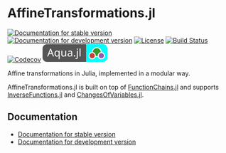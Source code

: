 # AffineTransformations.jl

[![Documentation for stable version](https://img.shields.io/badge/docs-stable-blue.svg)](https://oschulz.github.io/AffineTransformations.jl/stable)
[![Documentation for development version](https://img.shields.io/badge/docs-dev-blue.svg)](https://oschulz.github.io/AffineTransformations.jl/dev)
[![License](http://img.shields.io/badge/license-MIT-brightgreen.svg?style=flat)](LICENSE.md)
[![Build Status](https://github.com/oschulz/AffineTransformations.jl/workflows/CI/badge.svg?branch=main)](https://github.com/oschulz/AffineTransformations.jl/actions?query=workflow%3ACI)
[![Codecov](https://codecov.io/gh/oschulz/AffineTransformations.jl/branch/main/graph/badge.svg)](https://codecov.io/gh/oschulz/AffineTransformations.jl)
[![Aqua QA](https://raw.githubusercontent.com/JuliaTesting/Aqua.jl/master/badge.svg)](https://github.com/JuliaTesting/Aqua.jl)

Affine transformations in Julia, implemented in a modular way.

AffineTransformations.jl is built on top of
[FunctionChains.jl](https://github.com/oschulz/FunctionChains.jl)
and supports [InverseFunctions.jl](https://github.com/JuliaMath/InverseFunctions.jl)
and [ChangesOfVariables.jl](https://github.com/JuliaMath/ChangesOfVariables.jl).

## Documentation

* [Documentation for stable version](https://oschulz.github.io/AffineTransformations.jl/stable)
* [Documentation for development version](https://oschulz.github.io/AffineTransformations.jl/dev)
